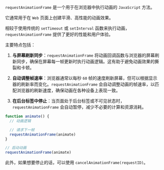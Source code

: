 `requestAnimationFrame` 是一个用于在浏览器中执行动画的 `JavaScript` 方法。

它通常用于在 `Web` 页面上创建平滑、高性能的动画效果。

相较于使用传统的 `setTimeout` 或 `setInterval` 函数来执行动画，`requestAnimationFrame` 提供了更好的性能和用户体验。

主要特点包括：

1. **与屏幕刷新同步**：`requestAnimationFrame` 将动画回调函数与浏览器的屏幕刷新同步，确保在屏幕每一帧更新时执行动画逻辑。这有助于避免动画效果的撕裂和卡顿。

2. **自动调整帧速率**：浏览器通常以每秒 `60` 帧的速度刷新屏幕，但可以根据显示器的刷新率而变化。`requestAnimationFrame` 会自动调整动画的帧速率，以匹配浏览器的刷新速度，确保动画在各种设备上表现一致。

3. **在后台标签中停止**：当页面处于后台标签或不可见状态时，`requestAnimationFrame` 会自动暂停，减少不必要的计算和资源消耗。

```js
function animate() {
  // 动画逻辑

  // 请求下一帧
  requestAnimationFrame(animate)
}

// 启动动画
requestAnimationFrame(animate)
```

此外，如果想要停止的话，可以使用 `cancelAnimationFrame(requestID)`。
